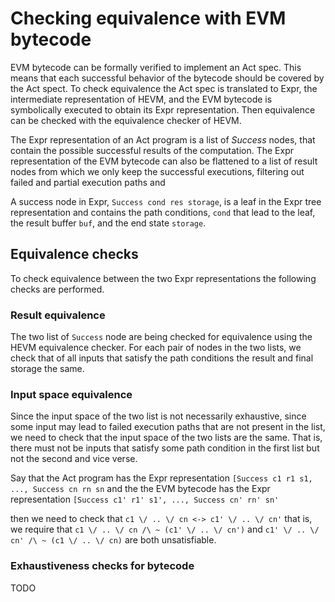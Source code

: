 # Checking equivalence with EVM bytecode

EVM bytecode can be formally verified to implement an Act spec. This
means that each successful behavior of the bytecode should be covered
by the Act spect. To check equivalence the Act spec is translated to
Expr, the intermediate representation of HEVM, and the EVM bytecode is
symbolically executed to obtain its Expr representation. Then
equivalence can be checked with the equivalence checker of HEVM.

The Expr representation of an Act program is a list of *Success*
nodes, that contain the possible successful results of the
computation. The Expr representation of the EVM bytecode can also be
flattened to a list of result nodes from which we only keep the
successful executions, filtering out failed and partial execution
paths and

A success node in Expr, `Success cond res storage`, is a leaf in the
Expr tree representation and contains the path conditions, `cond` that
lead to the leaf, the result buffer `buf`, and the end state
`storage`.


## Equivalence checks 
To check equivalence between the two Expr representations the
following checks are performed. 

### Result equivalence
The two list of `Success` node are being checked for equivalence using
the HEVM equivalence checker. For each pair of nodes in the two lists,
we check that of all inputs that satisfy the path conditions the
result and final storage the same. 

### Input space equivalence
Since the input space of the two list is not necessarily exhaustive,
since some input may lead to failed execution paths that are not
present in the list, we need to check that the input space of the two
lists are the same. That is, there must not be inputs that satisfy
some path condition in the first list but not the second and vice verse. 

Say that the Act program has the Expr representation 
`[Success c1 r1 s1, ..., Success cn rn sn`
and the the EVM bytecode has the Expr representation 
`[Success c1' r1' s1', ..., Success cn' rn' sn'`

then we need to check that `c1 \/ .. \/ cn <-> c1' \/ .. \/ cn'` that
is, we require that `c1 \/ .. \/ cn /\ ~ (c1' \/ .. \/ cn')` and `c1'
\/ .. \/ cn' /\ ~ (c1 \/ .. \/ cn)` are both unsatisfiable.

### Exhaustiveness checks for bytecode
TODO
